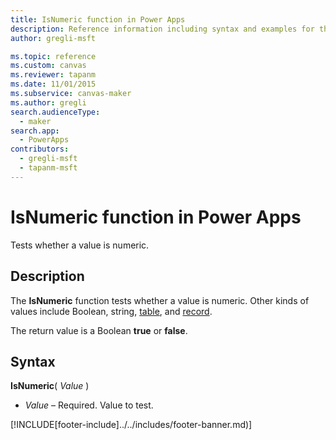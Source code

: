 ```yaml
---
title: IsNumeric function in Power Apps
description: Reference information including syntax and examples for the IsNumeric function in Power Apps.
author: gregli-msft

ms.topic: reference
ms.custom: canvas
ms.reviewer: tapanm
ms.date: 11/01/2015
ms.subservice: canvas-maker
ms.author: gregli
search.audienceType: 
  - maker
search.app: 
  - PowerApps
contributors:
  - gregli-msft
  - tapanm-msft
---
```

# IsNumeric function in Power Apps
Tests whether a value is numeric.

## Description
The **IsNumeric** function tests whether a value is numeric.  Other kinds of values include Boolean, string, [table](/power-apps/maker/canvas-apps/working-with-tables.md), and [record](/power-apps/maker/canvas-apps/working-with-tables#records).

The return value is a Boolean **true** or **false**.

## Syntax
**IsNumeric**( *Value* )

* *Value* – Required. Value to test.



[!INCLUDE[footer-include]../../includes/footer-banner.md)]